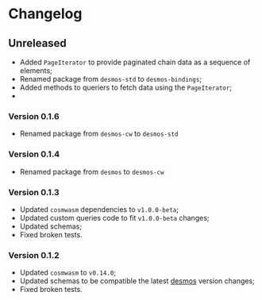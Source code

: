 # Changelog

## Unreleased

- Added `PageIterator` to provide paginated chain data as a sequence of elements;
- Renamed package from `desmos-std` to `desmos-bindings`;
- Added methods to queriers to fetch data using the `PageIterator`;
- 

### Version 0.1.6

- Renamed package from `desmos-cw` to `desmos-std`

### Version 0.1.4

- Renamed package from `desmos` to `desmos-cw`

### Version 0.1.3

- Updated `cosmwasm` dependencies to `v1.0.0-beta`;
- Updated custom queries code to fit `v1.0.0-beta` changes;
- Updated schemas;
- Fixed broken tests.

### Version 0.1.2

- Updated `cosmwasm` to `v0.14.0`;
- Updated schemas to be compatible the latest [desmos](https://github.com/desmos-labs/desmos) version changes;
- Fixed broken tests.
